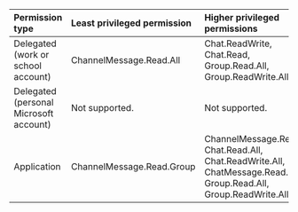 |Permission type|Least privileged permission|Higher privileged permissions|
|:---|:---|:---|
|Delegated (work or school account)|ChannelMessage.Read.All|Chat.ReadWrite, Chat.Read, Group.Read.All, Group.ReadWrite.All|
|Delegated (personal Microsoft account)|Not supported.|Not supported.|
|Application|ChannelMessage.Read.Group|ChannelMessage.Read.All, Chat.Read.All, Chat.ReadWrite.All, ChatMessage.Read.Chat, Group.Read.All, Group.ReadWrite.All|

